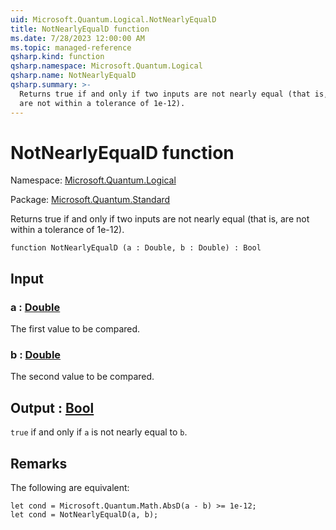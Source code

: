```yaml
---
uid: Microsoft.Quantum.Logical.NotNearlyEqualD
title: NotNearlyEqualD function
ms.date: 7/28/2023 12:00:00 AM
ms.topic: managed-reference
qsharp.kind: function
qsharp.namespace: Microsoft.Quantum.Logical
qsharp.name: NotNearlyEqualD
qsharp.summary: >-
  Returns true if and only if two inputs are not nearly equal (that is,
  are not within a tolerance of 1e-12).
---
```


# NotNearlyEqualD function

Namespace: [Microsoft.Quantum.Logical](xref:Microsoft.Quantum.Logical)

Package: [Microsoft.Quantum.Standard](https://nuget.org/packages/Microsoft.Quantum.Standard)


Returns true if and only if two inputs are not nearly equal (that is,are not within a tolerance of 1e-12).

```qsharp
function NotNearlyEqualD (a : Double, b : Double) : Bool
```


## Input

### a : [Double](xref:microsoft.quantum.qsharp.valueliterals#double-literals)

The first value to be compared.


### b : [Double](xref:microsoft.quantum.qsharp.valueliterals#double-literals)

The second value to be compared.



## Output : [Bool](xref:microsoft.quantum.qsharp.valueliterals#bool-literals)

`true` if and only if `a` is not nearly equal to `b`.

## Remarks

The following are equivalent:```qsharplet cond = Microsoft.Quantum.Math.AbsD(a - b) >= 1e-12;let cond = NotNearlyEqualD(a, b);```